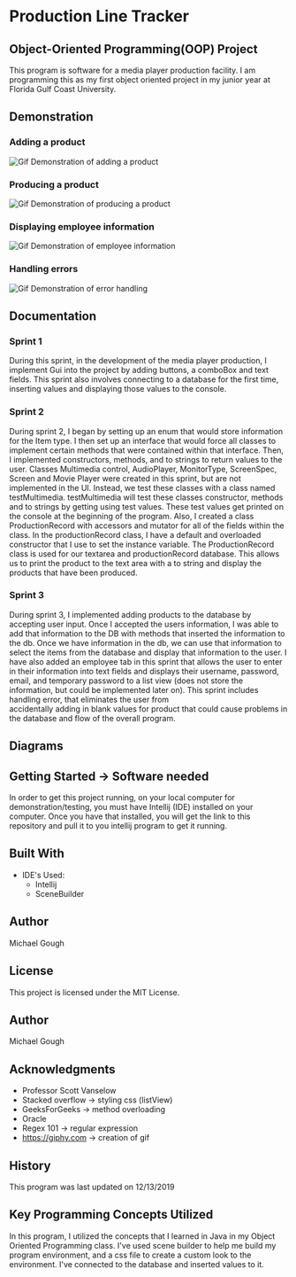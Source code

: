 # Production Line Tracker
## Object-Oriented Programming(OOP) Project

This program is software for a media player production facility.
I am programming this as my first object oriented project in my junior year at Florida Gulf Coast University.

## Demonstration 
### Adding a product 
![Gif Demonstration of adding a product](https://media.giphy.com/media/gM0e1yIwNe6RLSwXhO/giphy.gif)

### Producing a product
![Gif Demonstration of producing a product](https://media.giphy.com/media/SpolCZ9n00FJ9sE33M/giphy.gif)

### Displaying employee information
![Gif Demonstration of employee information](https://media.giphy.com/media/fwndSWSOcNXh7gqHOf/giphy.gif)

### Handling errors
![Gif Demonstration of error handling](https://media.giphy.com/media/lOm0hNxnsRG1poMRVI/giphy.gif)

## Documentation 

### Sprint 1 

During this sprint, in the development of the media player production, 
I implement Gui into the project by adding buttons, a comboBox and text fields. 
This sprint also involves connecting to a database for the first time, inserting values 
and displaying those values to the console.

### Sprint 2

During sprint 2, I began by setting up an enum that would store information for the Item type.
I then set up an interface that would force all classes to implement certain methods that were 
contained within that interface. Then, I implemented constructors, methods, and to strings to return
values to the user. Classes Multimedia control, AudioPlayer, MonitorType, ScreenSpec, Screen and 
Movie Player were created in this sprint, but are not implemented in the UI. Instead, we test these 
classes with a class named testMultimedia. testMultimedia will test these classes constructor, methods 
and to strings by getting using test values. These test values get printed on the console at the
beginning of the program. Also, I created a class ProductionRecord with accessors and mutator for all 
of the fields within the class. In the productionRecord class, I have a default and overloaded constructor
that I use to set the instance variable. The ProductionRecord class is used for our textarea and 
productionRecord database. This allows us to print the product to the text area with a to string and 
display the products that have been produced. 

### Sprint 3

During sprint 3, I implemented adding products to the database by accepting user input. Once I accepted 
the users information, I was able to add that information to the DB with methods that inserted the 
information to the db. Once we have information in the db, we can use that information to select the items
from the database and display that information to the user. I have also added an employee tab in this 
sprint that allows the user to enter in their information into text fields and displays their 
username, password, email, and temporary password to a list view (does not store the information, but 
could be implemented later on). This sprint includes handling error, that eliminates the user from  
accidentally adding in blank values for product that could cause problems in the database and flow of 
the overall program.

## Diagrams

## Getting Started -> Software needed

In order to get this project running, on your local computer for demonstration/testing, 
you must have Intellij (IDE) installed on your computer. 
Once you have that installed, you will get the link to this repository and pull it to you
intellij program to get it running.

## Built With

* IDE's Used:
    * Intellij
    * SceneBuilder
    
## Author

Michael Gough

## License

This project is licensed under the MIT License.

## Author

Michael Gough

## Acknowledgments

* Professor Scott Vanselow
* Stacked overflow -> styling css (listView)
* GeeksForGeeks -> method overloading 
* Oracle
* Regex 101 -> regular expression 
* https://giphy.com -> creation of gif

## History

This program was last updated on 12/13/2019

## Key Programming Concepts Utilized

In this program, I utilized the concepts that I learned in Java in my Object Oriented Programming class.
I've used scene builder to help me build my program environment, and a css file to create a custom 
look to the environment. I've connected to the database and inserted values to it.
